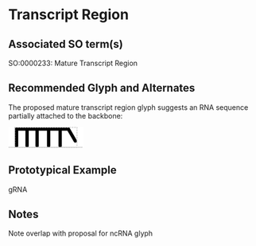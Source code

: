 # Transcript Region

## Associated SO term(s)
SO:0000233: Mature Transcript Region 

## Recommended Glyph and Alternates
The proposed mature transcript region glyph suggests an RNA sequence partially attached to the backbone:

![glyph specification](transcript-region-specification.png)

## Prototypical Example

gRNA

## Notes
Note overlap with proposal for ncRNA glyph